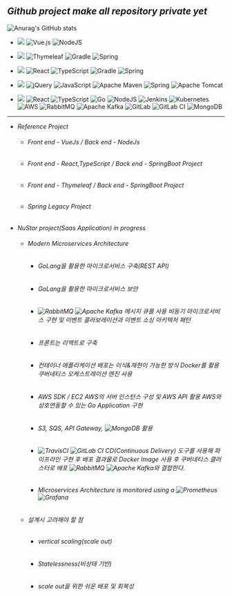 <!-- ![header](https://capsule-render.vercel.app/api?type=soft&color=0:2f4f4f,100:000000&height=100&section=header&text=admin@risiscafford.co.kr&fontSize=40) -->

## **_Github project make all repository private yet_**

![Anurag's GitHub stats](https://github-readme-stats.vercel.app/api?username=risiscafford&show_icons=true&theme=radical&count_private=true)

* <img src="https://img.shields.io/badge/--000000?style=for-the-badge&logo=Nutanix&logoColor=white"/> ![Vue.js](https://img.shields.io/badge/vuejs-%2335495e.svg?style=for-the-badge&logo=vuedotjs&logoColor=%234FC08D)
![NodeJS](https://img.shields.io/badge/node.js-6DA55F?style=for-the-badge&logo=node.js&logoColor=white)

* <img src="https://img.shields.io/badge/--000000?style=for-the-badge&logo=Unraid&logoColor=white"/> ![Thymeleaf](https://img.shields.io/badge/Thymeleaf-%23005C0F.svg?style=for-the-badge&logo=Thymeleaf&logoColor=white)
![Gradle](https://img.shields.io/badge/Gradle-02303A.svg?style=for-the-badge&logo=Gradle&logoColor=white)
![Spring](https://img.shields.io/badge/spring-%236DB33F.svg?style=for-the-badge&logo=spring&logoColor=white)

* <img src="https://img.shields.io/badge/--000000?style=for-the-badge&logo=Unraid&logoColor=white"/> ![React](https://img.shields.io/badge/react-%2320232a.svg?style=for-the-badge&logo=react&logoColor=%2361DAFB)
![TypeScript](https://img.shields.io/badge/typescript-%23007ACC.svg?style=for-the-badge&logo=typescript&logoColor=white)
![Gradle](https://img.shields.io/badge/Gradle-02303A.svg?style=for-the-badge&logo=Gradle&logoColor=white)
![Spring](https://img.shields.io/badge/spring-%236DB33F.svg?style=for-the-badge&logo=spring&logoColor=white)

* <img src="https://img.shields.io/badge/--000000?style=for-the-badge&logo=Verizon&logoColor=white"/> ![jQuery](https://img.shields.io/badge/jquery-%230769AD.svg?style=for-the-badge&logo=jquery&logoColor=white)
![JavaScript](https://img.shields.io/badge/javascript-%23323330.svg?style=for-the-badge&logo=javascript&logoColor=%23F7DF1E)
![Apache Maven](https://img.shields.io/badge/Apache%20Maven-C71A36?style=for-the-badge&logo=Apache%20Maven&logoColor=white)
![Spring](https://img.shields.io/badge/spring-%236DB33F.svg?style=for-the-badge&logo=spring&logoColor=white)
![Apache Tomcat](https://img.shields.io/badge/apache%20tomcat-%23F8DC75.svg?style=for-the-badge&logo=apache-tomcat&logoColor=black)

* <img src="https://img.shields.io/badge/--000000?style=for-the-badge&logo=Unraid&logoColor=white"/> ![React](https://img.shields.io/badge/react-%2320232a.svg?style=for-the-badge&logo=react&logoColor=%2361DAFB)
![TypeScript](https://img.shields.io/badge/typescript-%23007ACC.svg?style=for-the-badge&logo=typescript&logoColor=white)
![Go](https://img.shields.io/badge/go-%2300ADD8.svg?style=for-the-badge&logo=go&logoColor=white)
![NodeJS](https://img.shields.io/badge/node.js-6DA55F?style=for-the-badge&logo=node.js&logoColor=white)
![Jenkins](https://img.shields.io/badge/jenkins-%232C5263.svg?style=for-the-badge&logo=jenkins&logoColor=white)
![Kubernetes](https://img.shields.io/badge/kubernetes-%23326ce5.svg?style=for-the-badge&logo=kubernetes&logoColor=white)
![AWS](https://img.shields.io/badge/AWS-%23FF9900.svg?style=for-the-badge&logo=amazon-aws&logoColor=white)
![RabbitMQ](https://img.shields.io/badge/Rabbitmq-FF6600?style=for-the-badge&logo=rabbitmq&logoColor=white)
![Apache Kafka](https://img.shields.io/badge/Apache%20Kafka-000?style=for-the-badge&logo=apachekafka)
![GitLab](https://img.shields.io/badge/gitlab-%23181717.svg?style=for-the-badge&logo=gitlab&logoColor=white)
![GitLab CI](https://img.shields.io/badge/gitlab%20ci-%23181717.svg?style=for-the-badge&logo=gitlab&logoColor=white)
![MongoDB](https://img.shields.io/badge/MongoDB-%234ea94b.svg?style=for-the-badge&logo=mongodb&logoColor=white)

---------------------------------------

* _Reference Project_

  + ###### Front end - VueJs / Back end - NodeJs
  + ###### Front end - React,TypeScript / Back end - SpringBoot Project
  + ###### Front end - Thymeleaf / Back end - SpringBoot Project
  + ###### Spring Legacy Project
  
* _NuStar project(Saas Application) in progress_
  
  + ###### Modern Microservices Architecture
    - ###### GoLang을 활용한 마이크로서비스 구축(REST API)
    - ###### GoLang을 활용한 마이크로서비스 보안
    - ###### ![RabbitMQ](https://img.shields.io/badge/Rabbitmq-FF6600?logo=rabbitmq&logoColor=white) ![Apache Kafka](https://img.shields.io/badge/Apache%20Kafka-000?logo=apachekafka) 메시지 큐를 사용 비동기 마이크로서비스 구현 및 이벤트 콜라보레이션과 이벤트 소싱 아키텍처 패턴    
    - ###### 프론트는 리액트로 구축
    - ###### 컨테이너 애플리케이션 배포는 이식&재현이 가능한 방식 Docker를 활용 쿠버네티스 오케스트레이션 엔진 사용
    - ###### AWS SDK / EC2 AWS의 서버 인스턴스 구성 및 AWS API 활용 AWS와 상호연동할 수 있는 Go Application 구현
    - ###### S3, SQS, API Gateway, ![MongoDB](https://img.shields.io/badge/MongoDB-%234ea94b.svg?logo=mongodb&logoColor=white) 활용
    - ###### ![TravisCI](https://img.shields.io/badge/travis%20ci-%232B2F33.svg?logo=travis&logoColor=white) ![GitLab CI](https://img.shields.io/badge/gitlab%20ci-%23181717.svg?logo=gitlab&logoColor=white) CD(Continuous Delivery) 도구를 사용해 파이프라인 구현 후 배포 결과물로 Docker Image 사용 후 쿠버네티스 클러스터로 배포 ![RabbitMQ](https://img.shields.io/badge/Rabbitmq-FF6600?logo=rabbitmq&logoColor=white) ![Apache Kafka](https://img.shields.io/badge/Apache%20Kafka-000?logo=apachekafka)와 결합한다.
    - ###### Microservices Architecture is monitored using a ![Prometheus](https://img.shields.io/badge/Prometheus-E6522C?logo=Prometheus&logoColor=white) ![Grafana](https://img.shields.io/badge/grafana-%23F46800.svg?logo=grafana&logoColor=white)
  
  + ###### 설계시 고려해야 할 점
    - ###### vertical scaling(scale out) 
    - ###### Statelessness(비상태 기반)
    - ###### scale out을 위한 쉬운 배포 및 회복성
    

    
    
